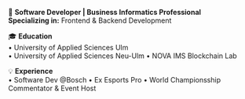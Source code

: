 💼 **Software Developer | Business Informatics Professional**  
**Specializing in:** Frontend & Backend Development

🎓 **Education**  
• University of Applied Sciences Ulm  
• University of Applied Sciences Neu-Ulm 
• NOVA IMS Blockchain Lab

💡 **Experience**  
• Software Dev @Bosch
• Ex Esports Pro 
• World Championsship Commentator & Event Host

